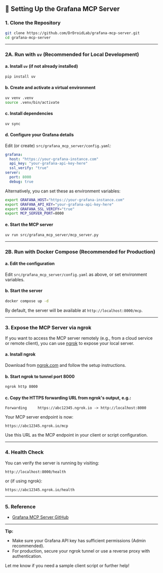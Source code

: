 ## 🚀 Setting Up the Grafana MCP Server

### 1. Clone the Repository

```bash
git clone https://github.com/DrDroidLab/grafana-mcp-server.git
cd grafana-mcp-server
```

---

### 2A. Run with `uv` (Recommended for Local Development)

#### a. Install `uv` (if not already installed)

```bash
pip install uv
```

#### b. Create and activate a virtual environment

```bash
uv venv .venv
source .venv/bin/activate
```

#### c. Install dependencies

```bash
uv sync
```

#### d. Configure your Grafana details

Edit (or create) `src/grafana_mcp_server/config.yaml`:

```yaml
grafana:
  host: "https://your-grafana-instance.com"
  api_key: "your-grafana-api-key-here"
  ssl_verify: "true"
server:
  port: 8000
  debug: true
```

Alternatively, you can set these as environment variables:

```bash
export GRAFANA_HOST="https://your-grafana-instance.com"
export GRAFANA_API_KEY="your-grafana-api-key-here"
export GRAFANA_SSL_VERIFY="true"
export MCP_SERVER_PORT=8000
```

#### e. Start the MCP server

```bash
uv run src/grafana_mcp_server/mcp_server.py
```

---

### 2B. Run with Docker Compose (Recommended for Production)

#### a. Edit the configuration

Edit `src/grafana_mcp_server/config.yaml` as above, or set environment variables.

#### b. Start the server

```bash
docker compose up -d
```

By default, the server will be available at `http://localhost:8000/mcp`.

---

### 3. Expose the MCP Server via ngrok

If you want to access the MCP server remotely (e.g., from a cloud service or remote client), you can use [ngrok](https://ngrok.com/) to expose your local server.

#### a. Install ngrok

Download from [ngrok.com](https://ngrok.com/download) and follow the setup instructions.

#### b. Start ngrok to tunnel port 8000

```bash
ngrok http 8000
```

#### c. Copy the HTTPS forwarding URL from ngrok's output, e.g.:

```
Forwarding     https://abc12345.ngrok.io -> http://localhost:8000
```

Your MCP server endpoint is now:  
```
https://abc12345.ngrok.io/mcp
```

Use this URL as the MCP endpoint in your client or script configuration.

---

### 4. Health Check

You can verify the server is running by visiting:

```
http://localhost:8000/health
```
or (if using ngrok):
```
https://abc12345.ngrok.io/health
```

---

### 5. Reference

- [Grafana MCP Server GitHub](https://github.com/DrDroidLab/grafana-mcp-server)

---

**Tip:**  
- Make sure your Grafana API key has sufficient permissions (Admin recommended).
- For production, secure your ngrok tunnel or use a reverse proxy with authentication.

Let me know if you need a sample client script or further help!